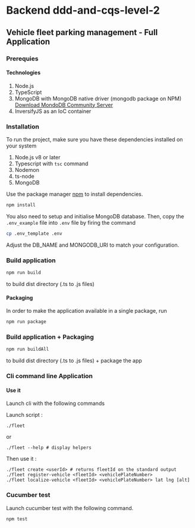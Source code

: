 # Backend ddd-and-cqs-level-2

## Vehicle fleet parking management - Full Application

### Prerequies

#### Technologies

1. Node.js
2. TypeScript
3. MongoDB with MongoDB native driver (mongodb package on NPM) [Download MondoDB Community Server](https://www.mongodb.com/try/download/community)
4. InversifyJS as an IoC container

### Installation

To run the project, make sure you have these dependencies installed on your system

1. Node.js v8 or later
2. Typescript with `tsc` command
3. Nodemon
4. ts-node
5. MongoDB

Use the package manager [npm](https://www.npmjs.com/package/npm) to install dependencies.

```bash
npm install
```

You also need to setup and initialise MongoDB database. Then, copy the `.env_example` file into `.env` file by firing the command

```bash
cp .env_template .env
```

Adjust the DB_NAME and MONGODB_URI to match your configuration.

### Build application

```bash
npm run build
```

to build dist directory (.ts to .js files)

#### Packaging

In order to make the application available in a single package, run

```bash
npm run package
```

### Build application + Packaging

```bash
npm run buildAll
```

to build dist directory (.ts to .js files) + package the app

### Cli command line Application

#### Use it

Launch cli with the following commands

Launch script :

```shell
./fleet
```

or

```shell
./fleet --help # display helpers
```

Then use it :

```shell
./fleet create <userId> # returns fleetId on the standard output
./fleet register-vehicle <fleetId> <vehiclePlateNumber>
./fleet localize-vehicle <fleetId> <vehiclePlateNumber> lat lng [alt]
```

### Cucumber test

Launch cucumber test with the following command.

```bash
npm test
```
